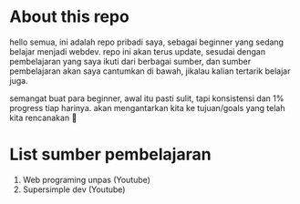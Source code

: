 # About this repo

hello semua, ini adalah repo pribadi saya, sebagai beginner yang sedang belajar menjadi webdev.
repo ini akan terus update, sesudai dengan pembelajaran yang saya ikuti dari berbagai sumber, dan sumber pembelajaran akan saya cantumkan di bawah, jikalau kalian tertarik belajar juga.

semangat buat para beginner, awal itu pasti sulit, tapi konsistensi dan 1% progress tiap harinya. akan mengantarkan kita ke tujuan/goals yang telah kita rencanakan 🤝

# List sumber pembelajaran

1. Web programing unpas (Youtube)
2. Supersimple dev (Youtube)

